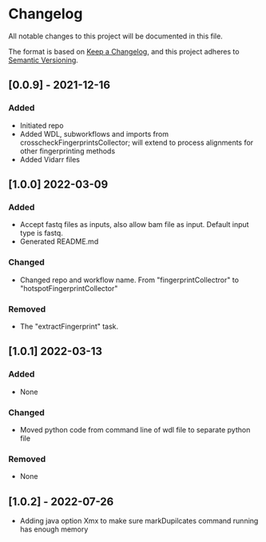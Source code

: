 # Changelog
All notable changes to this project will be documented in this file.

The format is based on [Keep a Changelog](https://keepachangelog.com/en/1.0.0/),
and this project adheres to [Semantic Versioning](https://semver.org/spec/v2.0.0.html).

## [0.0.9] - 2021-12-16
### Added
- Initiated repo
- Added WDL, subworkflows and imports from crosscheckFingerprintsCollector; will extend to process alignments for other fingerprinting methods
- Added Vidarr files

## [1.0.0] 2022-03-09
### Added
- Accept fastq files as inputs, also allow bam file as input. Default input type is fastq.
- Generated README.md

### Changed
- Changed repo and workflow name. From "fingerprintCollectror" to "hotspotFingerprintCollector"

### Removed
- The "extractFingerprint" task.

## [1.0.1] 2022-03-13
### Added 
- None

### Changed
- Moved python code from command line of wdl file to separate python file

### Removed 
- None

## [1.0.2] - 2022-07-26
- Adding java option Xmx to make sure markDupilcates command running has enough memory 
